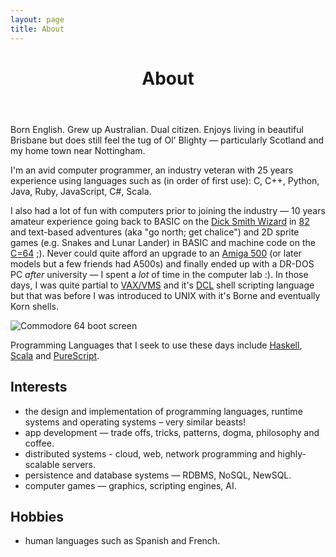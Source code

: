 ```yaml
---
layout: page
title: About
---
```


<header class="page-header">
  <h1>About</h1>
</header>

Born English. Grew up Australian. Dual citizen. Enjoys living in beautiful Brisbane but does still feel the tug of Ol' Blighty — particularly Scotland and my home town near Nottingham.

I'm an avid computer programmer, an industry veteran with 25 years experience using languages such as (in order of first use): C, C++, Python, Java, Ruby, JavaScript, C#, Scala.

I also had a lot of fun with computers prior to joining the industry — 10 years
amateur experience going back to BASIC on the [Dick Smith Wizard](http://ultimateconsoledatabase.com/others/dick_smith_wizzard.htm) in [82](http://www.youtube.com/watch?v=JbCr15KkBxY) and text-based adventures (aka "go north; get chalice") and 2D sprite games (e.g. Snakes and Lunar Lander) in BASIC and machine code on the [C=64](http://en.wikipedia.org/wiki/Commodore_64) ;). Never could quite afford an upgrade to an [Amiga 500](http://en.wikipedia.org/wiki/Amiga_500) (or later models but a few friends had A500s) and finally ended up with a DR-DOS PC _after_ university — I spent a _lot_ of time in the computer lab :). In those days, I was quite partial to [VAX/VMS](http://en.wikipedia.org/wiki/OpenVMS) and it's [DCL](http://en.wikipedia.org/wiki/DIGITAL_Command_Language) shell scripting language but that was before I was introduced to UNIX with it's Borne and eventually Korn shells.

![Commodore 64 boot screen](http://upload.wikimedia.org/wikipedia/commons/4/48/C64_startup_animiert.gif)

Programming Languages that I seek to use these days include [Haskell](http://haskell.org), [Scala](http://scala-lang.org) and [PureScript](http://purescript.org/).


## Interests

  - the design and implementation of programming languages, runtime systems and operating systems – very similar beasts!
  - app development — trade offs, tricks, patterns, dogma, philosophy and coffee.
  - distributed systems - cloud, web, network programming and highly-scalable servers.
  - persistence and database systems — RDBMS, NoSQL, NewSQL.
  - computer games — graphics, scripting engines, AI.


## Hobbies

  - human languages such as Spanish and French.
